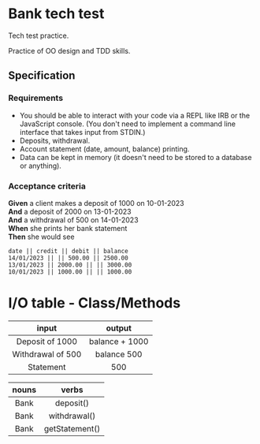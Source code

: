 # Bank tech test

Tech test practice.

Practice of OO design and TDD skills.

## Specification

### Requirements

- You should be able to interact with your code via a REPL like IRB or the JavaScript console. (You don't need to implement a command line interface that takes input from STDIN.)
- Deposits, withdrawal.
- Account statement (date, amount, balance) printing.
- Data can be kept in memory (it doesn't need to be stored to a database or anything).

### Acceptance criteria

**Given** a client makes a deposit of 1000 on 10-01-2023  
**And** a deposit of 2000 on 13-01-2023  
**And** a withdrawal of 500 on 14-01-2023  
**When** she prints her bank statement  
**Then** she would see

```
date || credit || debit || balance
14/01/2023 || || 500.00 || 2500.00
13/01/2023 || 2000.00 || || 3000.00
10/01/2023 || 1000.00 || || 1000.00
```

# I/O table - Class/Methods

|       input       |     output     |
| :---------------: | :------------: |
|  Deposit of 1000  | balance + 1000 |
| Withdrawal of 500 |  balance 500   |
|     Statement     |      500       |

| nouns |     verbs      |
| :---: | :------------: |
| Bank  |   deposit()    |
| Bank  |  withdrawal()  |
| Bank  | getStatement() |
